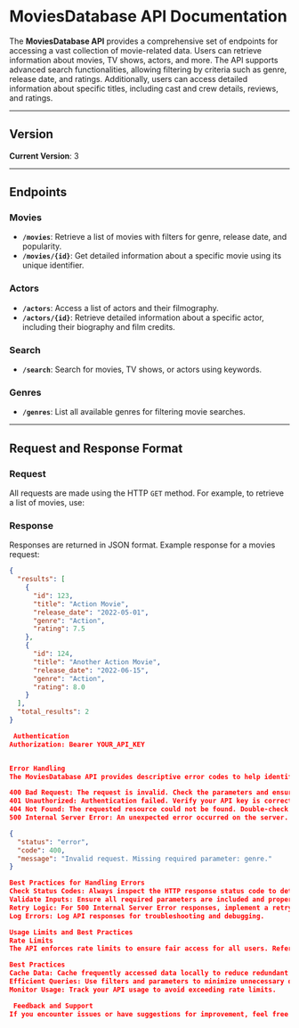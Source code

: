 # MoviesDatabase API Documentation

The **MoviesDatabase API** provides a comprehensive set of endpoints for accessing a vast collection of movie-related data. Users can retrieve information about movies, TV shows, actors, and more. The API supports advanced search functionalities, allowing filtering by criteria such as genre, release date, and ratings. Additionally, users can access detailed information about specific titles, including cast and crew details, reviews, and ratings.

---

## Version
**Current Version**: 3

---

## Endpoints
### Movies
- **`/movies`**: Retrieve a list of movies with filters for genre, release date, and popularity.
- **`/movies/{id}`**: Get detailed information about a specific movie using its unique identifier.

### Actors
- **`/actors`**: Access a list of actors and their filmography.
- **`/actors/{id}`**: Retrieve detailed information about a specific actor, including their biography and film credits.

### Search
- **`/search`**: Search for movies, TV shows, or actors using keywords.

### Genres
- **`/genres`**: List all available genres for filtering movie searches.

---

## Request and Response Format
### Request
All requests are made using the HTTP `GET` method. For example, to retrieve a list of movies, use:


### Response
Responses are returned in JSON format. Example response for a movies request:

```json
{
  "results": [
    {
      "id": 123,
      "title": "Action Movie",
      "release_date": "2022-05-01",
      "genre": "Action",
      "rating": 7.5
    },
    {
      "id": 124,
      "title": "Another Action Movie",
      "release_date": "2022-06-15",
      "genre": "Action",
      "rating": 8.0
    }
  ],
  "total_results": 2
}

 Authentication
Authorization: Bearer YOUR_API_KEY


Error Handling
The MoviesDatabase API provides descriptive error codes to help identify and resolve issues with requests. Below are common errors you may encounter:

400 Bad Request: The request is invalid. Check the parameters and ensure they are correctly formatted.
401 Unauthorized: Authentication failed. Verify your API key is correct and active.
404 Not Found: The requested resource could not be found. Double-check the endpoint and query parameters.
500 Internal Server Error: An unexpected error occurred on the server. This is typically temporary, so try again later.

{
  "status": "error",
  "code": 400,
  "message": "Invalid request. Missing required parameter: genre."
}

Best Practices for Handling Errors
Check Status Codes: Always inspect the HTTP response status code to determine success or failure.
Validate Inputs: Ensure all required parameters are included and properly formatted before making requests.
Retry Logic: For 500 Internal Server Error responses, implement a retry mechanism with exponential backoff.
Log Errors: Log API responses for troubleshooting and debugging.

Usage Limits and Best Practices
Rate Limits
The API enforces rate limits to ensure fair access for all users. Refer to the official documentation for specific limits (e.g., requests per minute or hour).

Best Practices
Cache Data: Cache frequently accessed data locally to reduce redundant requests.
Efficient Queries: Use filters and parameters to minimize unnecessary data retrieval and improve response times.
Monitor Usage: Track your API usage to avoid exceeding rate limits.

 Feedback and Support
If you encounter issues or have suggestions for improvement, feel free to contact the MoviesDatabase API support team.